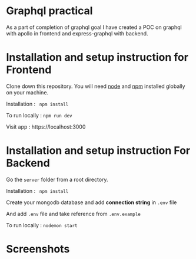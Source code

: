 # Graphql practical

As a part of completion of graphql goal I have created a POC on graphql with apollo in frontend and express-graphql with backend.

# Installation and setup instruction for Frontend
Clone down this repository. You will need [node](https://nodejs.org/en) and [npm](https://www.npmjs.com/) installed globally on your machine.

Installation : 
 ` npm install`

To run locally :
 `npm run dev`

Visit app : 
 https://localhost:3000

# Installation and setup instruction For Backend
Go the `server` folder from a root directory.

Installation : 
 ` npm install`

Create your mongodb database and add **connection string** in `.env` file

And add `.env` file and take reference from `.env.example `

To run locally :
 `nodemon start`

# Screenshots
